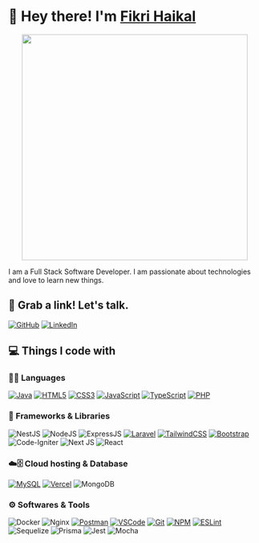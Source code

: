 # 👋 Hey there! I'm [Fikri Haikal](https://github.com/fikrihaikal20)

<p align="center">
  <img width="450" src="https://media.giphy.com/media/v1.Y2lkPTc5MGI3NjExdjhoY2VxZmxxZjljaHk4bnNoZWNuYWR4dm5qcmc2ajFqMXhkbjhnZCZlcD12MV9pbnRlcm5hbF9naWZfYnlfaWQmY3Q9Zw/JqmupuTVZYaQX5s094/giphy.gif">
</p>

I am a Full Stack Software Developer. I am passionate about technologies and love to learn new things.

## 🔗 Grab a link! Let's talk.
[![GitHub](https://img.shields.io/badge/-GitHub-181717?&style=for-the-badge&logo=github&logoColor=white)](https://github.com/fikrihaikal20)
[![LinkedIn](https://img.shields.io/badge/-LinkedIn-0A66C2?&style=for-the-badge&logo=linkedin&logoColor=white)](https://linkedin.com/in/fikrihaikal20)

## 💻 Things I code with

### 👨‍💻 Languages
[![Java](https://img.shields.io/badge/java-%23ED8B00.svg?style=for-the-badge&logo=java&logoColor=white)](https://www.java.com/) 
[![HTML5](https://img.shields.io/badge/html5-%23E34F26.svg?style=for-the-badge&logo=html5&logoColor=white)](https://developer.mozilla.org/en-US/docs/Web/HTML) 
[![CSS3](https://img.shields.io/badge/css3-%231572B6.svg?style=for-the-badge&logo=css3&logoColor=white)](https://developer.mozilla.org/en-US/docs/Web/CSS) 
[![JavaScript](https://img.shields.io/badge/javascript-%23323330.svg?style=for-the-badge&logo=javascript&logoColor=%23F7DF1E)](https://developer.mozilla.org/en-US/docs/Web/JavaScript) 
[![TypeScript](https://img.shields.io/badge/typescript-%23007ACC.svg?style=for-the-badge&logo=typescript&logoColor=white)](https://www.typescriptlang.org/) 
[![PHP](https://img.shields.io/badge/php-%23777BB4.svg?style=for-the-badge&logo=php&logoColor=white)](https://www.php.net/) 

### 🧰 Frameworks & Libraries
![NestJS](https://img.shields.io/badge/nestjs%20-%23E0234E.svg?&style=for-the-badge&logo=nestjs&logoColor=white) ![NodeJS](https://img.shields.io/badge/Node.js-43853D?style=for-the-badge&logo=node.js&logoColor=white) ![ExpressJS](https://img.shields.io/badge/Express.js-404D59?style=for-the-badge) [![Laravel](https://img.shields.io/badge/laravel-%23FF2D20.svg?style=for-the-badge&logo=laravel&logoColor=white)](https://laravel.com/) [![TailwindCSS](https://img.shields.io/badge/tailwindcss-%2338B2AC.svg?style=for-the-badge&logo=tailwind-css&logoColor=white)](https://tailwindcss.com/) [![Bootstrap](https://img.shields.io/badge/bootstrap-%23563D7C.svg?style=for-the-badge&logo=bootstrap&logoColor=white)](https://getbootstrap.com/) ![Code-Igniter](https://img.shields.io/badge/CodeIgniter-%23EF4223.svg?style=for-the-badge&logo=codeIgniter&logoColor=white) ![Next JS](https://img.shields.io/badge/Next-black?style=for-the-badge&logo=next.js&logoColor=white) ![React](https://img.shields.io/badge/react-%2320232a.svg?style=for-the-badge&logo=react&logoColor=%2361DAFB)


### ☁️🗄️ Cloud hosting & Database
[![MySQL](https://img.shields.io/badge/mysql-%2300f.svg?style=for-the-badge&logo=mysql&logoColor=white)](https://www.mysql.com/) [![Vercel](https://img.shields.io/badge/vercel-%23000000.svg?style=for-the-badge&logo=vercel&logoColor=white)](https://vercel.com/) ![MongoDB](https://img.shields.io/badge/MongoDB-4EA94B?style=for-the-badge&logo=mongodb&logoColor=white)

### ⚙️ Softwares & Tools
 ![Docker](https://img.shields.io/badge/docker%20-%230db7ed.svg?&style=for-the-badge&logo=docker&logoColor=white) ![Nginx](https://img.shields.io/badge/nginx-%23009639.svg?style=for-the-badge&logo=nginx&logoColor=white) [![Postman](https://img.shields.io/badge/Postman-FF6C37?style=for-the-badge&logo=postman&logoColor=white)](https://www.postman.com/) [![VSCode](https://img.shields.io/badge/VSCode-0078D4?style=for-the-badge&logo=visual%20studio%20code&logoColor=white)](https://code.visualstudio.com/) [![Git](https://img.shields.io/badge/GIT-E44C30?style=for-the-badge&logo=git&logoColor=white)](https://git-scm.com/) [![NPM](https://img.shields.io/badge/npm-CB3837?style=for-the-badge&logo=npm&logoColor=white)](https://www.npmjs.com/) [![ESLint](https://img.shields.io/badge/eslint-3A33D1?style=for-the-badge&logo=eslint&logoColor=white)](https://eslint.org/) ![Sequelize](https://img.shields.io/badge/Sequelize-52B0E7?style=for-the-badge&logo=Sequelize&logoColor=white) ![Prisma](https://img.shields.io/badge/Prisma-3982CE?style=for-the-badge&logo=Prisma&logoColor=white) ![Jest](https://img.shields.io/badge/-jest-%23C21325?style=for-the-badge&logo=jest&logoColor=white) ![Mocha](https://img.shields.io/badge/-mocha-%238D6748?style=for-the-badge&logo=mocha&logoColor=white)
